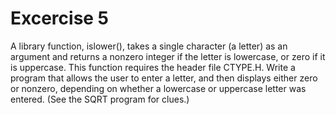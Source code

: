# Excercise 5
A library function, islower(), takes a single character (a letter) as an argument and returns a nonzero integer if the letter is lowercase, or zero if it is uppercase. This function requires the header file CTYPE.H. Write a program that allows the user to enter a letter, and then displays either zero or nonzero, depending on whether a lowercase or uppercase letter was entered. (See the SQRT program for clues.)